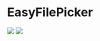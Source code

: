 # EasyFilePicker

[![](https://jitpack.io/v/EasyDev-11436/EasyFilePicker.svg)](https://jitpack.io/#EasyDev-11436/EasyFilePicker)
![](https://travis-ci.com/EasyDev-11436/EasyFilePicker.svg?branch=main)

